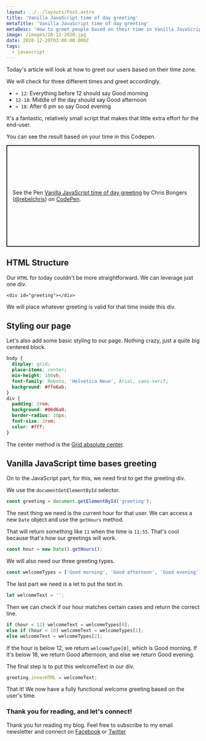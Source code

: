 ```yaml
---
layout: ../../layouts/Post.astro
title: 'Vanilla JavaScript time of day greeting'
metaTitle: 'Vanilla JavaScript time of day greeting'
metaDesc: 'How to greet people based on their time in Vanilla JavaScript.'
image: /images/20-12-2020.jpg
date: 2020-12-20T03:00:00.000Z
tags:
  - javascript
---
```


Today's article will look at how to greet our users based on their time zone.

We will check for three different times and greet accordingly.

- `< 12`: Everything before 12 should say Good morning
- `12-18`: Middle of the day should say Good afternoon
- `> 18`: After 6 pm so say Good evening

It's a fantastic, relatively small script that makes that little extra effort for the end-user.

You can see the result based on your time in this Codepen.

<p class="codepen" data-height="265" data-theme-id="dark" data-default-tab="js,result" data-user="rebelchris" data-slug-hash="zYKZwvG" style="height: 265px; box-sizing: border-box; display: flex; align-items: center; justify-content: center; border: 2px solid; margin: 1em 0; padding: 1em;" data-pen-title="Vanilla JavaScript time of day greeting">
  <span>See the Pen <a href="https://codepen.io/rebelchris/pen/zYKZwvG">
  Vanilla JavaScript time of day greeting</a> by Chris Bongers (<a href="https://codepen.io/rebelchris">@rebelchris</a>)
  on <a href="https://codepen.io">CodePen</a>.</span>
</p>
<script async src="https://cpwebassets.codepen.io/assets/embed/ei.js"></script>

## HTML Structure

Our `HTML` for today couldn't be more straightforward. We can leverage just one div.

```
<div id="greeting"></div>
```

We will place whatever greeting is valid for that time inside this div.

## Styling our page

Let's also add some basic styling to our page. Nothing crazy, just a quite big centered block.

```css
body {
  display: grid;
  place-items: center;
  min-height: 100vh;
  font-family: Roboto, 'Helvetica Neue', Arial, sans-serif;
  background: #ffe6ab;
}
div {
  padding: 2rem;
  background: #06d6a0;
  border-radius: 10px;
  font-size: 3rem;
  color: #fff;
}
```

The center method is the [Grid absolute center](https://daily-dev-tips.com/posts/css-grid-most-easy-center-vertical-and-horizontal/).

## Vanilla JavaScript time bases greeting

On to the JavaScript part, for this, we need first to get the greeting div.

We use the `documentGetElementById` selector.

```js
const greeting = document.getElementById('greeting');
```

The next thing we need is the current hour for that user.
We can access a new `Date` object and use the `getHours` method.

That will return something like `11` when the time is `11:55`. That's cool because that's how our greetings will work.

```js
const hour = new Date().getHours();
```

We will also need our three greeting types.

```js
const welcomeTypes = ['Good morning', 'Good afternoon', 'Good evening'];
```

The last part we need is a let to put the text in.

```js
let welcomeText = '';
```

Then we can check if our hour matches certain cases and return the correct line.

```js
if (hour < 12) welcomeText = welcomeTypes[0];
else if (hour < 18) welcomeText = welcomeTypes[1];
else welcomeText = welcomeTypes[2];
```

If the hour is below 12, we return `welcomeType[0]`, which is Good morning.
If it's below 18, we return Good afternoon, and else we return Good evening.

The final step is to put this welcomeText in our div.

```js
greeting.innerHTML = welcomeText;
```

That it! We now have a fully functional welcome greeting based on the user's time.

### Thank you for reading, and let's connect!

Thank you for reading my blog. Feel free to subscribe to my email newsletter and connect on [Facebook](https://www.facebook.com/DailyDevTipsBlog) or [Twitter](https://twitter.com/DailyDevTips1)
